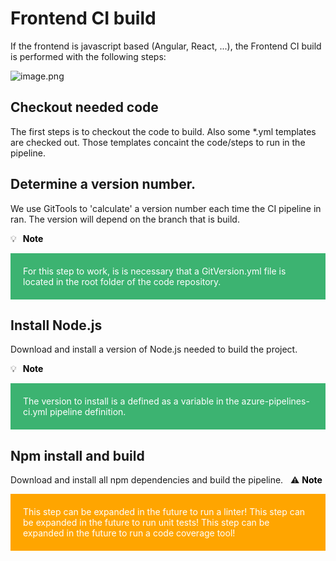 # Frontend CI build

If the frontend is javascript based (Angular, React, ...), the Frontend CI build is performed with the following steps:

![image.png](/.attachments/image-570655c4-47a3-4ad4-ac52-3dc765a65a86.png)

## Checkout needed code
The first steps is to checkout the code to build. Also some *.yml templates are checked out. Those templates concaint the code/steps to run in the pipeline.

## Determine a version number.
We use GitTools to 'calculate' a version number each time the CI pipeline in ran. The version will depend on the branch that is build.

💡<span style="color:black;padding:10px;">**Note** </span>
<p>
<div style=background-color:mediumseagreen;padding:20px;color:white>
For this step to work, is is necessary that a GitVersion.yml file is located in the root folder of the code repository.
</div>
</p>

## Install Node.js
Download and install a version of Node.js needed to build the project.

💡<span style="color:black;padding:10px;">**Note** </span>
<p>
<div style=background-color:mediumseagreen;padding:20px;color:white>
The version to install is a defined as a variable in the azure-pipelines-ci.yml pipeline definition.
</div>
</p>

## Npm install and build
Download and install all npm dependencies and build the pipeline.
&nbsp;
:warning: <span style=color:black> **Note** </span>
<p>
<div style="background-color:orange;padding:20px;color:white">
This step can be expanded in the future to run a linter!  
This step can be expanded in the future to run unit tests!
This step can be expanded in the future to run a code coverage tool!    
</div>
</p>